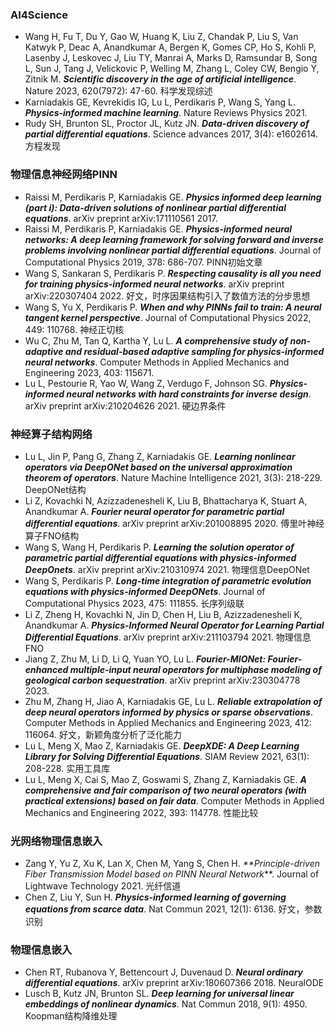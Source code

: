 ### AI4Science
- Wang H, Fu T, Du Y, Gao W, Huang K, Liu Z, Chandak P, Liu S, Van Katwyk P, Deac A, Anandkumar A, Bergen K, Gomes CP, Ho S, Kohli P, Lasenby J, Leskovec J, Liu TY, Manrai A, Marks D, Ramsundar B, Song L, Sun J, Tang J, Velickovic P, Welling M, Zhang L, Coley CW, Bengio Y, Zitnik M. **_Scientific discovery in the age of artificial intelligence_**. Nature 2023, 620(7972): 47-60. 科学发现综述
- Karniadakis GE, Kevrekidis IG, Lu L, Perdikaris P, Wang S, Yang L. **_Physics-informed machine learning_**. Nature Reviews Physics 2021.
- Rudy SH, Brunton SL, Proctor JL, Kutz JN. **_Data-driven discovery of partial differential equations_**. Science advances 2017, 3(4): e1602614. 方程发现
### 物理信息神经网络PINN
- Raissi M, Perdikaris P, Karniadakis GE. **_Physics informed deep learning (part i): Data-driven solutions of nonlinear partial differential equations_**. arXiv preprint arXiv:171110561 2017.
- Raissi M, Perdikaris P, Karniadakis GE. **_Physics-informed neural networks: A deep learning framework for solving forward and inverse problems involving nonlinear partial differential equations_**. Journal of Computational Physics 2019, 378: 686-707. PINN初始文章
- Wang S, Sankaran S, Perdikaris P. **_Respecting causality is all you need for training physics-informed neural networks_**. arXiv preprint arXiv:220307404 2022. 好文，时序因果结构引入了数值方法的分步思想
- Wang S, Yu X, Perdikaris P. **_When and why PINNs fail to train: A neural tangent kernel perspective_**. Journal of Computational Physics 2022, 449: 110768. 神经正切核
- Wu C, Zhu M, Tan Q, Kartha Y, Lu L. **_A comprehensive study of non-adaptive and residual-based adaptive sampling for physics-informed neural networks_**. Computer Methods in Applied Mechanics and Engineering 2023, 403: 115671.
- Lu L, Pestourie R, Yao W, Wang Z, Verdugo F, Johnson SG. **_Physics-informed neural networks with hard constraints for inverse design_**. arXiv preprint arXiv:210204626 2021. 硬边界条件

### 神经算子结构网络
- Lu L, Jin P, Pang G, Zhang Z, Karniadakis GE. **_Learning nonlinear operators via DeepONet based on the universal approximation theorem of operators_**. Nature Machine Intelligence 2021, 3(3): 218-229. DeepONet结构
- Li Z, Kovachki N, Azizzadenesheli K, Liu B, Bhattacharya K, Stuart A, Anandkumar A. **_Fourier neural operator for parametric partial differential equations_**. arXiv preprint arXiv:201008895 2020. 傅里叶神经算子FNO结构
- Wang S, Wang H, Perdikaris P. **_Learning the solution operator of parametric partial differential equations with physics-informed DeepOnets_**. arXiv preprint arXiv:210310974 2021. 物理信息DeepONet
- Wang S, Perdikaris P. **_Long-time integration of parametric evolution equations with physics-informed DeepONets_**. Journal of Computational Physics 2023, 475: 111855. 长序列级联
- Li Z, Zheng H, Kovachki N, Jin D, Chen H, Liu B, Azizzadenesheli K, Anandkumar A. **_Physics-Informed Neural Operator for Learning Partial Differential Equations_**. arXiv preprint arXiv:211103794 2021. 物理信息FNO
- Jiang Z, Zhu M, Li D, Li Q, Yuan YO, Lu L. **_Fourier-MIONet: Fourier-enhanced multiple-input neural operators for multiphase modeling of geological carbon sequestration_**. arXiv preprint arXiv:230304778 2023.
- Zhu M, Zhang H, Jiao A, Karniadakis GE, Lu L. **_Reliable extrapolation of deep neural operators informed by physics or sparse observations_**. Computer Methods in Applied Mechanics and Engineering 2023, 412: 116064. 好文，新颖角度分析了泛化能力
- Lu L, Meng X, Mao Z, Karniadakis GE. **_DeepXDE: A Deep Learning Library for Solving Differential Equations_**. SIAM Review 2021, 63(1): 208-228. 实用工具库
- Lu L, Meng X, Cai S, Mao Z, Goswami S, Zhang Z, Karniadakis GE. **_A comprehensive and fair comparison of two neural operators (with practical extensions) based on fair data_**. Computer Methods in Applied Mechanics and Engineering 2022, 393: 114778. 性能比较


### 光网络物理信息嵌入
- Zang Y, Yu Z, Xu K, Lan X, Chen M, Yang S, Chen H. _**Principle-driven Fiber Transmission Model based on PINN Neural Network_**. Journal of Lightwave Technology 2021. 光纤信道
- Chen Z, Liu Y, Sun H. _**Physics-informed learning of governing equations from scarce data**_. Nat Commun 2021, 12(1): 6136. 好文，参数识别

### 物理信息嵌入
- Chen RT, Rubanova Y, Bettencourt J, Duvenaud D. **_Neural ordinary differential equations_**. arXiv preprint arXiv:180607366 2018. NeuralODE
- Lusch B, Kutz JN, Brunton SL. **_Deep learning for universal linear embeddings of nonlinear dynamics_**. Nat Commun 2018, 9(1): 4950. Koopman结构降维处理